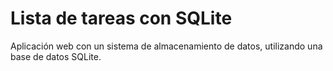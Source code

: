 # Lista de tareas con SQLite
 Aplicación web con un sistema de almacenamiento de datos, utilizando una base de datos SQLite.
